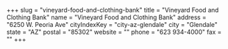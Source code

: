 +++
slug = "vineyard-food-and-clothing-bank"
title = "Vineyard Food and Clothing Bank"
name = "Vineyard Food and Clothing Bank"
address = "6250 W. Peoria Ave"
cityIndexKey = "city-az-glendale"
city = "Glendale"
state = "AZ"
postal = "85302"
website = ""
phone = "623 934-4000"
fax = ""
+++
